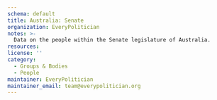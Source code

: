 ```yaml
---
schema: default
title: Australia: Senate
organization: EveryPolitician
notes: >-
  Data on the people within the Senate legislature of Australia.
resources:
license: ''
category:
  - Groups & Bodies
  - People
maintainer: EveryPolitician
maintainer_email: team@everypolitician.org
---
```

